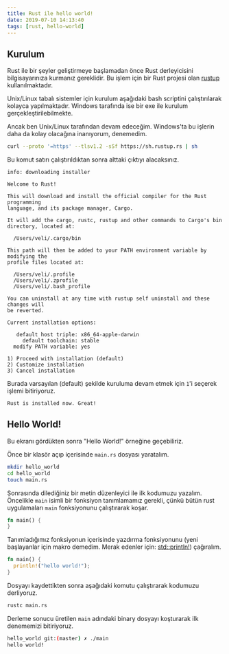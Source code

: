 ```yaml
---
title: Rust ile hello world!
date: 2019-07-10 14:13:40
tags: [rust, hello-world]
---
```



## Kurulum
Rust ile bir şeyler geliştirmeye başlamadan önce Rust derleyicisini bilgisayarınıza kurmanız gereklidir. Bu işlem için bir Rust projesi olan [rustup](https://rustup.rs/) kullanılmaktadır.

Unix/Linux tabalı sistemler için kurulum aşağıdaki bash scriptini çalıştırılarak kolayca yapılmaktadır. Windows tarafında ise bir exe ile kurulum gerçekleştirilebilmekte. 

<!-- more -->
  
 
Ancak ben Unix/Linux tarafından devam edeceğim. Windows'ta bu işlerin daha da kolay olacağına inanıyorum, denemedim.
    
```bash
curl --proto '=https' --tlsv1.2 -sSf https://sh.rustup.rs | sh
```

Bu komut satırı çalıştırıldıktan sonra alttaki çıktıyı alacaksınız.

```none
info: downloading installer

Welcome to Rust!

This will download and install the official compiler for the Rust programming
language, and its package manager, Cargo.

It will add the cargo, rustc, rustup and other commands to Cargo's bin
directory, located at:

  /Users/veli/.cargo/bin

This path will then be added to your PATH environment variable by modifying the
profile files located at:

  /Users/veli/.profile
  /Users/veli/.zprofile
  /Users/veli/.bash_profile

You can uninstall at any time with rustup self uninstall and these changes will
be reverted.

Current installation options:

   default host triple: x86_64-apple-darwin
     default toolchain: stable
  modify PATH variable: yes

1) Proceed with installation (default)
2) Customize installation
3) Cancel installation
```

Burada varsayılan (default) şekilde kuruluma devam etmek için ```1```'i seçerek işlemi bitiriyoruz.

```none
Rust is installed now. Great!
```

## Hello World!

Bu ekranı gördükten sonra "Hello World!" örneğine geçebiliriz.

Önce bir klasör açıp içerisinde ```main.rs``` dosyası yaratalım.

```bash
mkdir hello_world
cd hello_world
touch main.rs
```

Sonrasında dilediğiniz bir metin düzenleyici ile ilk kodumuzu yazalım. Öncelikle ```main``` isimli bir fonksiyon tanımlamamız gerekli, çünkü bütün rust uygulamaları ```main``` fonksiyonunu çalıştırarak koşar.

```rust
fn main() {
}
```

Tanımladığımız fonksiyonun içerisinde yazdırma fonksiyonunu (yeni başlayanlar için makro demedim. Merak edenler için: [std::println!](https://doc.rust-lang.org/1.9.0/std/macro.println!.html)) çağıralım.

```rust
fn main() {
  println!("hello world!");
}
```

Dosyayı kaydettikten sonra aşağıdaki komutu çalıştırarak kodumuzu derliyoruz.
```bash
rustc main.rs
```

Derleme sonucu üretilen ```main``` adındaki binary dosyayı koşturarak ilk denememizi bitiriyoruz.

```bash
hello_world git:(master) ✗ ./main
hello world! 
```